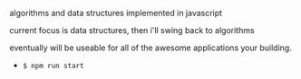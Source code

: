algorithms and data structures implemented in javascript

current focus is data structures, then i'll swing back to algorithms

eventually will be useable for all of the awesome applications your building.


- `$ npm run start`
